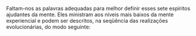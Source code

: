 ﻿Faltam-nos as palavras adequadas para melhor definir esses sete espíritos ajudantes da mente. Eles ministram aos níveis mais baixos da mente experiencial e podem ser descritos, na seqüência das realizações evolucionárias, do modo seguinte: